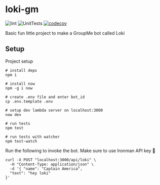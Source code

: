 # loki-gm

![lint](https://github.com/JosephMart/loki-gm/workflows/lint/badge.svg)
![UnitTests](https://github.com/JosephMart/loki-gm/workflows/UnitTests/badge.svg)
[![codecov](https://codecov.io/gh/JosephMart/loki-gm/branch/master/graph/badge.svg)](https://codecov.io/gh/JosephMart/loki-gm)

Basic fun little project to make a GroupMe bot called Loki

## Setup

Project setup

```shell
# install deps
npm i

# install now
npm -g i now

# create .env file and enter bot_id
cp .env.template .env

# setup dev lambda server on localhost:3000
now dev

# run tests
npm test

# run tests with watcher
npm test-watch
```

Run the following to invoke the bot. Make sure to use Ironman API key 🙂

```shell
curl -X POST "localhost:3000/api/loki" \
  -H "Content-Type: application/json" \
  -d '{ "name": "Captain America",
  "text": "hey loki"
}'
```
